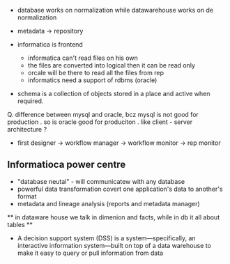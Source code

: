 - database works on normalization while datawarehouse works on de normalization
- metadata -> repository
- informatica is frontend
  - informatica can't read files on his own
  - the files are converted into logical then it can be read only
  - orcale will be there to read all the files from rep
  - informatics need a support of rdbms (oracle)

- schema is a collection of objects stored in a place and active when required.

Q. difference between mysql and oracle, bcz mysql is not good for production . so is oracle good for produciton . like client - server architecture ?

- first designer -> workflow manager -> workflow monitor -> rep monitor

## Informatioca power centre
- "database neutal" - will communicatew with any database
- powerful data transformation covert one application's data to another's format
- metadata and lineage analysis (reports and metadata manager)


** in dataware house we talk in dimenion and facts, while in db it all about tables **
- A decision support system (DSS) is a system—specifically, an interactive information system—built on top of a data warehouse to make it easy to query or pull information from data

